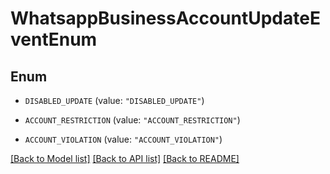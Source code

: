 # WhatsappBusinessAccountUpdateEventEnum

## Enum


* `DISABLED_UPDATE` (value: `"DISABLED_UPDATE"`)

* `ACCOUNT_RESTRICTION` (value: `"ACCOUNT_RESTRICTION"`)

* `ACCOUNT_VIOLATION` (value: `"ACCOUNT_VIOLATION"`)


[[Back to Model list]](../README.md#documentation-for-models) [[Back to API list]](../README.md#documentation-for-api-endpoints) [[Back to README]](../README.md)


